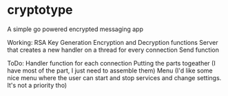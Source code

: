 # cryptotype
A simple go powered encrypted messaging app

Working:
    RSA Key Generation
    Encryption and Decryption functions
    Server that creates a new handler on a thread for every connection
    Send function

ToDo:
    Handler function for each connection
    Putting the parts togeather (I have most of the part, I just need to assemble them)
    Menu (I'd like some nice menu where the user can start and stop services and change settings. It's not a priority tho)